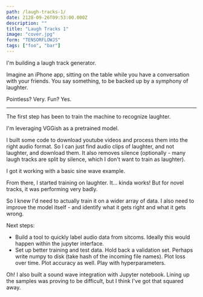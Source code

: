 ```yaml
---
path: /laugh-tracks-1/
date: 2128-09-26T09:53:00.000Z
description: ""
title: "Laugh Tracks 1"
image: "cover.jpg"
form: "TENSORFLOWJS"
tags: ["foo", "bar"]
---
```


I'm building a laugh track generator.

Imagine an iPhone app, sitting on the table while you have a conversation with your friends. You say something, to be backed up by a symphony of laughter.

Pointless? Very. Fun? Yes.

---

The first step has been to train the machine to recognize laughter.

I'm leveraging VGGish as a pretrained model.

I built some code to download youtube videos and process them into the right audio format. So I can just find audio clips of laughter, and not laughter, and download them. It also removes silence (optionally - many laugh tracks are split by silence, which I don't want to train as laughter).

I got it working with a basic sine wave example.

From there, I started training on laughter. It... kinda works! But for novel tracks, it was performing very badly.

So I knew I'd need to actually train it on a wider array of data. I also need to improve the model itself - and identify what it gets right and what it gets wrong.

Next steps:

* Build a tool to quickly label audio data from sitcoms. Ideally this would happen within the jupyter interface.
* Set up better training and test data. Hold back a validation set. Perhaps write numpy to disk (take hash of the incoming file names). Plot loss over time. Plot accuracy as well. Play with hyperparameters.

Oh! I also built a sound wave integration with Jupyter notebook. Lining up the samples was proving to be difficult, but I think I've got that squared away.
